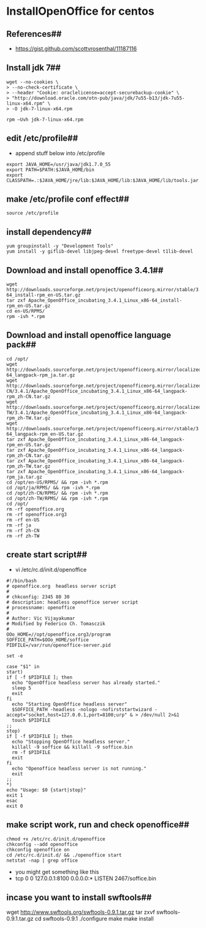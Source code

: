 # InstallOpenOffice for centos

## References##
* https://gist.github.com/scottvrosenthal/11187116

## Install jdk 7##
```shell
wget --no-cookies \
> --no-check-certificate \
> --header "Cookie: oraclelicense=accept-securebackup-cookie" \
> "http://download.oracle.com/otn-pub/java/jdk/7u55-b13/jdk-7u55-linux-x64.rpm" \
> -O jdk-7-linux-x64.rpm

rpm –Uvh jdk-7-linux-x64.rpm
```

## edit /etc/profile##
* append stuff below into /etc/profile
```
export JAVA_HOME=/usr/java/jdk1.7.0_55
export PATH=$PATH:$JAVA_HOME/bin
export CLASSPATH=.:$JAVA_HOME/jre/lib:$JAVA_HOME/lib:$JAVA_HOME/lib/tools.jar
```

## make /etc/profile conf effect##
```shell
source /etc/profile
```

## install dependency##
```shell
yum groupinstall -y "Development Tools"
yum install -y giflib-devel libjpeg-devel freetype-devel t1lib-devel
```

## Download and install openoffice 3.4.1##
```shell
wget http://downloads.sourceforge.net/project/openofficeorg.mirror/stable/3.4.1/Apache_OpenOffice_incubating_3.4.1_Linux_x86-64_install-rpm_en-US.tar.gz
tar zxf Apache_OpenOffice_incubating_3.4.1_Linux_x86-64_install-rpm_en-US.tar.gz
cd en-US/RPMS/
rpm -ivh *.rpm
```

## Download and install openoffice language pack##
```shell
cd /opt/
wget http://downloads.sourceforge.net/project/openofficeorg.mirror/localized/ja/3.4.1/Apache_OpenOffice_incubating_3.4.1_Linux_x86-64_langpack-rpm_ja.tar.gz
wget http://downloads.sourceforge.net/project/openofficeorg.mirror/localized/zh-CN/3.4.1/Apache_OpenOffice_incubating_3.4.1_Linux_x86-64_langpack-rpm_zh-CN.tar.gz
wget http://downloads.sourceforge.net/project/openofficeorg.mirror/localized/zh-TW/3.4.1/Apache_OpenOffice_incubating_3.4.1_Linux_x86-64_langpack-rpm_zh-TW.tar.gz
wget http://downloads.sourceforge.net/project/openofficeorg.mirror/stable/3.4.1/Apache_OpenOffice_incubating_3.4.1_Linux_x86-64_langpack-rpm_en-US.tar.gz
tar zxf Apache_OpenOffice_incubating_3.4.1_Linux_x86-64_langpack-rpm_en-US.tar.gz 
tar zxf Apache_OpenOffice_incubating_3.4.1_Linux_x86-64_langpack-rpm_zh-CN.tar.gz 
tar zxf Apache_OpenOffice_incubating_3.4.1_Linux_x86-64_langpack-rpm_zh-TW.tar.gz 
tar zxf Apache_OpenOffice_incubating_3.4.1_Linux_x86-64_langpack-rpm_ja.tar.gz
cd /opt/en-US/RPMS/ && rpm -ivh *.rpm 
cd /opt/ja/RPMS/ && rpm -ivh *.rpm 
cd /opt/zh-CN/RPMS/ && rpm -ivh *.rpm
cd /opt/zh-TW/RPMS/ && rpm -ivh *.rpm
cd /opt/
rm -rf openoffice.org
rm -rf openoffice.org3
rm -rf en-US
rm -rf ja
rm -rf zh-CN
rm -rf zh-TW
```

## create start script##
* vi /etc/rc.d/init.d/openoffice
```shell
#!/bin/bash
# openoffice.org  headless server script
#
# chkconfig: 2345 80 30
# description: headless openoffice server script
# processname: openoffice
# 
# Author: Vic Vijayakumar
# Modified by Federico Ch. Tomasczik
#
OOo_HOME=//opt/openoffice.org3/program
SOFFICE_PATH=$OOo_HOME/soffice
PIDFILE=/var/run/openoffice-server.pid

set -e

case "$1" in
start)
if [ -f $PIDFILE ]; then
  echo "OpenOffice headless server has already started."
  sleep 5
  exit
fi
  echo "Starting OpenOffice headless server"
  $SOFFICE_PATH -headless -nologo -nofirststartwizard -accept="socket,host=127.0.0.1,port=8100;urp" & > /dev/null 2>&1
  touch $PIDFILE
;;
stop)
if [ -f $PIDFILE ]; then
  echo "Stopping OpenOffice headless server."
  killall -9 soffice && killall -9 soffice.bin
  rm -f $PIDFILE
  exit
fi
  echo "Openoffice headless server is not running."
  exit
;;
*)
echo "Usage: $0 {start|stop}"
exit 1
esac
exit 0
```

## make script work, run and check openoffice##
```shell
chmod +x /etc/rc.d/init.d/openoffice
chkconfig --add openoffice
chkconfig openoffice on
cd /etc/rc.d/init.d/ && ./openoffice start
netstat -nap | grep office
```
* you might get something like this
* tcp        0      0 127.0.0.1:8100          0.0.0.0:*  LISTEN     2467/soffice.bin 


## incase you want to install swftools##
wget http://www.swftools.org/swftools-0.9.1.tar.gz
tar zxvf swftools-0.9.1.tar.gz
cd swftools-0.9.1
./configure
make
make install
